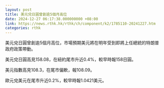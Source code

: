 ```yaml
---
layout: post
title: 美元兌日圓曾創逾5個月高位
date: 2024-12-27 06:17:38.000000000 +08:00
link: https://news.rthk.hk/rthk/ch/component/k2/1785110-20241227.htm
categories: rthk
---
```


美元兌日圓曾創逾5個月高位，市場預期美元將在明年受到即將上任總統的特朗普政府政策帶動。

美元兌日圓高見158.08，在紐約尾市升近0.4%，較早時報158日圓。

美元指數高見108.3，在尾市偏軟，報108.09。

歐元兌美元在尾市升近0.2%，較早時報1.0421美元。
